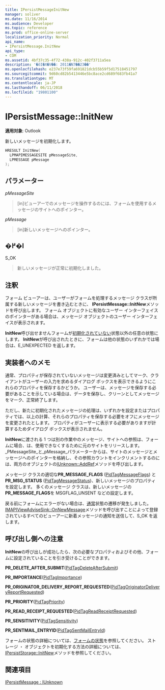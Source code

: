 ```yaml
---
title: IPersistMessageInitNew
manager: soliver
ms.date: 11/16/2014
ms.audience: Developer
ms.topic: reference
ms.prod: office-online-server
localization_priority: Normal
api_name:
- IPersistMessage.InitNew
api_type:
- COM
ms.assetid: 4bf37c35-4f72-438a-912c-402f3711a5ea
description: '�ŏI�X�V��: 2011�N7��23��'
ms.openlocfilehash: e237e73f59fa691821dcb55b59f5d17518451797
ms.sourcegitcommit: 9d60cd82b5413446e5bc8ace2cd689f683fb41a7
ms.translationtype: MT
ms.contentlocale: ja-JP
ms.lasthandoff: 06/11/2018
ms.locfileid: "19801100"
---
```

# <a name="ipersistmessageinitnew"></a>IPersistMessage::InitNew

  
  
**適用対象**: Outlook 
  
新しいメッセージを初期化します。
  
```cpp
HRESULT InitNew(
  LPMAPIMESSAGESITE pMessageSite,
  LPMESSAGE pMessage
);
```

## <a name="parameters"></a>パラメーター

 _pMessageSite_
  
> [in]ビューアーでのメッセージを操作するのには、フォームを使用するメッセージのサイトへのポインター。
    
 _pMessage_
  
> [in]新しいメッセージへのポインター。
    
## <a name="return-value"></a>�߂�l

S_OK 
  
> 新しいメッセージが正常に初期化しました。
    
## <a name="remarks"></a>注釈

フォーム ビューアーは、ユーザーがフォームを処理するメッセージ クラスが所属する新しいメッセージを書き込むときに、 **IPersistMessage::InitNew**メソッドを呼び出します。 フォーム オブジェクトに有効なユーザー インターフェイスのポインターがある場合は、メッセージ オブジェクトのユーザー インターフェイスが表示されます。 
  
 **InitNew**呼び出せませんフォームが[初期化されていない](uninitialized-state.md)状態以外の任意の状態にします。 **InitNew**が呼び出されたときに、フォームは他の状態のいずれかでは場合は、E_UNEXPECTED を返します。 
  
## <a name="notes-to-implementers"></a>実装者へのメモ

通常、プロパティが保存されていないメッセージは変更済みとしてマーク、クライアントがユーザーの入力を求めるダイアログ ボックスを表示できるようにこれらのプロパティを保存するかどうか。 ユーザーは、メッセージを保存する必要があることを示している場合は、データを保存し、クリーンとしてメッセージをマーク、正常終了します。
  
ただし、新たに初期化されたメッセージの処理は、いずれかを設定またはプロパティでは、以上の計算、それらのプロパティを保存する必要をオフにメッセージを変更されたとします。 プロパティがユーザーに表示する必要がありますが計算するためダイアログ ボックスが表示されません。
  
**InitNew**に渡される 1 つは別の作業中のメッセージ、サイトへの参照は、フォームに場合、は、使用できなくするために元のサイトをリリースします。 _PMessageSite_と_pMessage_パラメーターからは、サイトのメッセージとメッセージへのポインターを格納し、その参照カウントをインクリメントするのには、両方のオブジェクトの[IUnknown::AddRef](http://msdn.microsoft.com/library/b4316efd-73d4-4995-b898-8025a316ba63%28Office.15%29.aspx)メソッドを呼び出します。 
  
メッセージ クラスの適切な**PR_MESSAGE_FLAGS** ([PidTagMessageFlags](pidtagmessageflags-canonical-property.md)) と**PR_MSG_STATUS** ([PidTagMessageStatus](pidtagmessagestatus-canonical-property.md))、新しいメッセージのプロパティを設定します。 多くのメッセージ クラスは、新しいメッセージの**PR_MESSAGE_FLAGS**を MSGFLAG_UNSENT などの設定します。 
  
戻る前にフォームにエラーがない場合は、[通常](normal-state.md)状態の遷移が発生しました。 [IMAPIViewAdviseSink::OnNewMessage](imapiviewadvisesink-onnewmessage.md)メソッドを呼び出すことによって登録されているすべてのビューアーに新着メッセージの通知を送信して、S_OK を返します。 
  
## <a name="notes-to-callers"></a>呼び出し側への注意

**InitNew**の呼び出しが成功したら、次の必要なプロパティおよびその他、フォームに設定されていることを引き受けることができます。
  
 **PR_DELETE_AFTER_SUBMIT**([PidTagDeleteAfterSubmit](pidtagdeleteaftersubmit-canonical-property.md))
  
 **PR_IMPORTANCE**([PidTagImportance](pidtagimportance-canonical-property.md))
  
 **PR_ORIGINATOR_DELIVERY_REPORT_REQUESTED**([PidTagOriginatorDeliveryReportRequested](pidtagoriginatordeliveryreportrequested-canonical-property.md))
  
 **PR_PRIORITY**([PidTagPriority](pidtagpriority-canonical-property.md))
  
 **PR_READ_RECEIPT_REQUESTED**([PidTagReadReceiptRequested](pidtagreadreceiptrequested-canonical-property.md))
  
 **PR_SENSITIVITY**([PidTagSensitivity](pidtagsensitivity-canonical-property.md))
  
 **PR_SENTMAIL_ENTRYID**([PidTagSentMailEntryId](pidtagsentmailentryid-canonical-property.md))
  
フォームの状態の詳細については、[フォームの状態](form-states.md)を参照してください。 ストレージ ・ オブジェクトを初期化する方法の詳細については、 [IPersistStorage::InitNew](http://msdn.microsoft.com/library/79caf1f6-d974-4aee-8563-eda4876a0a90%28Office.15%29.aspx)メソッドを参照してください。 
  
## <a name="see-also"></a>関連項目



[IPersistMessage : IUnknown](ipersistmessageiunknown.md)

